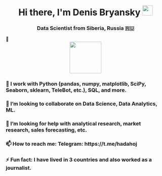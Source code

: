<h1 align="center">Hi there, I'm Denis Bryansky
<img src="https://github.com/blackcater/blackcater/raw/main/images/Hi.gif" height="32"/></h1>
<h3 align="center">Data Scientist from Siberia, Russia 🇷🇺</h3> 👋
<div id="header" align="center">
  <img src="https://media.giphy.com/media/M9gbBd9nbDrOTu1Mqx/giphy.gif" width="100"/>
</div>
<h3 align="left">🌱 I work with Python (pandas, numpy, matplotlib, SciPy, Seaborn, sklearn, TeleBot, etc.), SQL, and more.</h3>    
<h3 align="left">👯 I’m looking to collaborate on Data Science, Data Analytics, ML.</h3>
<h3 align="left">🤔 I’m looking for help with analytical research, market research, sales forecasting, etc.</h3>
<h3 align="left">📫 How to reach me: Telegram: https://t.me/hadahoj</h3>
<h3 align="left">⚡️ Fun fact: I have lived in 3 countries and also worked as a journalist.</h3>



